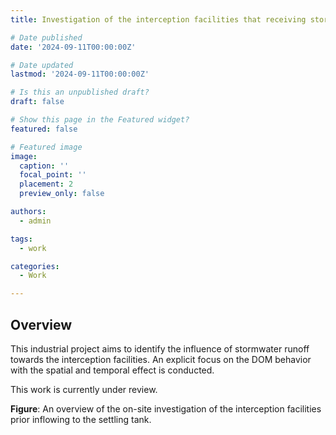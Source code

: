 ```yaml
---
title: Investigation of the interception facilities that receiving stormwater runoff

# Date published
date: '2024-09-11T00:00:00Z'

# Date updated
lastmod: '2024-09-11T00:00:00Z'

# Is this an unpublished draft?
draft: false

# Show this page in the Featured widget?
featured: false

# Featured image
image:
  caption: ''
  focal_point: ''
  placement: 2
  preview_only: false

authors:
  - admin

tags:
  - work

categories:
  - Work

---
```



## Overview

This industrial project aims to identify the influence of stormwater runoff towards the interception facilities. An explicit focus on the DOM behavior with the spatial and temporal effect is conducted.

This work is currently under review.

**Figure**: An overview of the on-site investigation of the interception facilities prior inflowing to the settling tank.